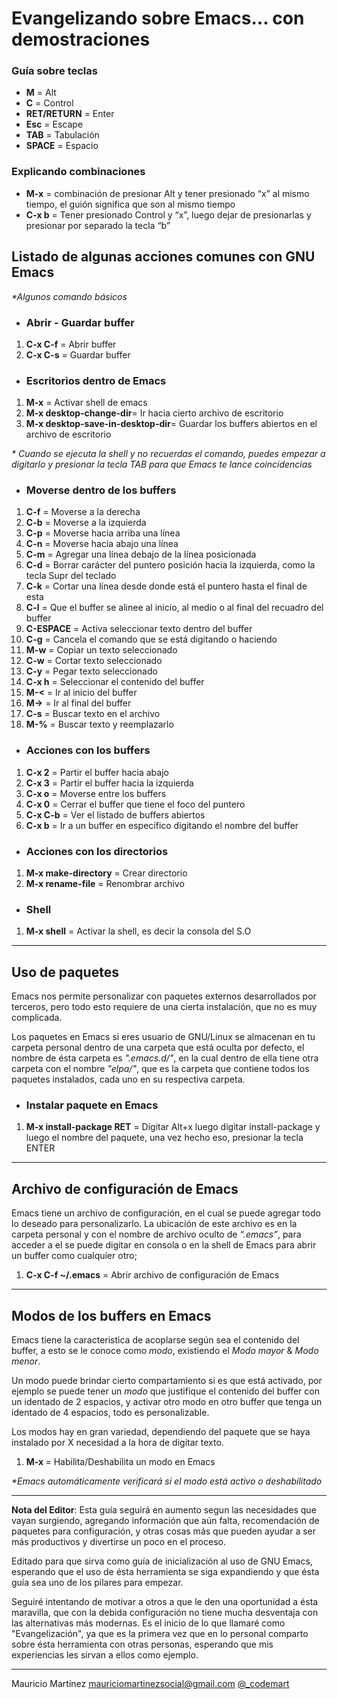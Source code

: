# Evangelizando sobre Emacs... con demostraciones
### Guía sobre teclas
- **M** = Alt
- **C** = Control
- **RET/RETURN** = Enter
- **Esc** = Escape
- **TAB** = Tabulación
- **SPACE** = Espacio

### Explicando combinaciones
- **M-x** = combinación de presionar Alt y tener presionado “x” al mismo tiempo, el guión significa que son al mismo tiempo
- **C-x b** = Tener presionado Control y “x”, luego dejar de presionarlas y presionar por separado la tecla “b”

## Listado de algunas acciones comunes con GNU Emacs
_*Algunos comando básicos_

- ###  Abrir - Guardar buffer

1. **C-x C-f** = Abrir buffer
2. **C-x C-s** = Guardar buffer

- ###  Escritorios dentro de Emacs
1. **M-x** = Activar shell de emacs
1. **M-x desktop-change-dir**= Ir hacia cierto archivo de escritorio
1. **M-x desktop-save-in-desktop-dir**= Guardar los buffers abiertos en el archivo de escritorio

_* Cuando se ejecuta la shell y no recuerdas el comando, puedes empezar a digitarlo y presionar la tecla TAB para que Emacs te lance coincidencias_

- ### Moverse dentro de los buffers

1. **C-f** = Moverse a la derecha
2. **C-b** = Moverse a la izquierda
3. **C-p** = Moverse hacia arriba una línea
4. **C-n** = Moverse hacia abajo una línea
5. **C-m** = Agregar una línea debajo de la línea posicionada
6. **C-d** = Borrar carácter del puntero posición hacia la izquierda, como la tecla Supr del teclado
7. **C-k** = Cortar una línea desde donde está el puntero hasta el final de esta
8. **C-l** = Que el buffer se alinee al inicio, al medio o al final del recuadro del buffer
9. **C-ESPACE** = Activa seleccionar texto dentro del buffer
10. **C-g** = Cancela el comando que se está digitando o haciendo
11. **M-w** = Copiar un texto seleccionado
12. **C-w** = Cortar texto seleccionado
13. **C-y** = Pegar texto seleccionado
14. **C-x h** = Seleccionar el contenido del buffer
15. **M-<** = Ir al inicio del buffer
16. **M->** = Ir al final del buffer
17. **C-s** = Buscar texto en el archivo
18. **M-%** = Buscar texto y reemplazarlo

- ### Acciones con los buffers

1. **C-x 2** = Partir el buffer hacia abajo
2. **C-x 3** = Partir el buffer hacia la izquierda
3. **C-x o** = Moverse entre los buffers
4. **C-x 0** = Cerrar el buffer que tiene el foco del puntero
5. **C-x C-b** = Ver el listado de buffers abiertos
6. **C-x b** = Ir a un buffer en específico digitando el nombre del buffer

- ### Acciones con los directorios

1. **M-x make-directory** = Crear directorio
2. **M-x rename-file** = Renombrar archivo

- ### Shell

1. **M-x shell** = Activar la shell, es decir la consola del S.O
***
## Uso de paquetes

Emacs nos permite personalizar con paquetes externos desarrollados por terceros, pero todo esto requiere de una cierta instalación, que no es muy complicada. 

Los paquetes en Emacs si eres usuario de GNU/Linux se almacenan en tu carpeta personal dentro de una carpeta que está oculta por defecto, el nombre de ésta carpeta es _".emacs.d/"_, en la cual dentro de ella tiene otra carpeta con el nombre _"elpa/"_, que es la carpeta que contiene todos los paquetes instalados, cada uno en su respectiva carpeta.

- ### Instalar paquete en Emacs

1. **M-x install-package <nombre-del-paquete> RET** = Digitar Alt+x luego digitar install-package y luego el nombre del paquete, una vez hecho eso, presionar la tecla ENTER

***
## Archivo de configuración de Emacs

Emacs tiene un archivo de configuración, en el cual se puede agregar todo lo deseado para personalizarlo. La ubicación de este archivo es en la carpeta personal y con el nombre de archivo oculto de _“.emacs”_, para acceder a el se puede digitar en consola o en la shell de Emacs para abrir un buffer como cualquier otro;

1. **C-x C-f ~/.emacs** = Abrir archivo de configuración de Emacs


***
## Modos de los buffers en Emacs
Emacs tiene la caracteristica de acoplarse según sea el contenido del buffer, a esto se le conoce como _modo_, existiendo el _Modo mayor_ & _Modo menor_.

Un modo puede brindar cierto compartamiento si es que está activado, por ejemplo se puede tener un _modo_ que justifique el contenido del buffer con un identado de 2 espacios, y activar otro modo en otro buffer que tenga un identado de 4 espacios, todo es personalizable.

Los modos hay en gran variedad, dependiendo del paquete que se haya instalado por X necesidad a la hora de digitar texto.

1. **M-x <nombre-del-modo>** = Habilita/Deshabilita un modo en Emacs

_*Emacs automáticamente verificará si el modo está activo o deshabilitado_


***
**Nota del Editor**:
Esta guía seguirá en aumento segun las necesidades que vayan surgiendo, agregando información que aún falta, recomendación de paquetes para configuración, y otras cosas más que pueden ayudar a ser más productivos y divertirse un poco en el proceso.

Editado para que sirva como guía de inicialización al uso de GNU Emacs, esperando que el uso de ésta herramienta se siga expandiendo y que ésta guía sea uno de los pilares para empezar.

Seguiré intentando de motivar a otros a que le den una oportunidad a ésta maravilla, que con la debida configuración no tiene mucha desventaja con las alternativas más modernas. Es el inicio de lo que llamaré como "Evangelización", ya que es la primera vez que en lo personal comparto sobre ésta herramienta con otras personas, esperando que mis experiencias les sirvan a ellos como ejemplo.

***
Mauricio Martínez
mauriciomartinezsocial@gmail.com
[@_codemart](https://twitter.com/_codemart)
